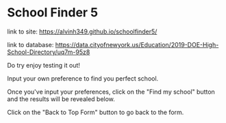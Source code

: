 School Finder 5
=================

link to site: https://alvinh349.github.io/schoolfinder5/

link to database: https://data.cityofnewyork.us/Education/2019-DOE-High-School-Directory/uq7m-95z8

Do try enjoy testing it out!

Input your own preference to find you perfect school.

Once you've input your preferences, click on the "Find my school" button and the results will be revealed below.

Click on the "Back to Top Form" button to go back to the form.
